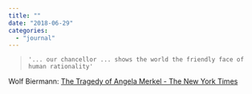 ```yaml
---
title: ""
date: "2018-06-29"
categories: 
  - "journal"
---
```


> ```
> '... our chancellor ... shows the world the friendly face of human rationality'
> ```

Wolf Biermann: [The Tragedy of Angela Merkel - The New York Times](https://mobile.nytimes.com/2018/06/29/opinion/wolf-biermann-merkel-refugees.html?action=click&module=Opinion&pgtype=Homepage)
